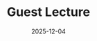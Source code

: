 ---
layout: lecture
number: 27
date: 2025-12-04
published: true
title: Guest Lecture
# presented_by: 
slido:
recording: 
askademia: 
files:
  slides: 
  pdf_slides:
  code:
  code_html:
  notebook:
  notes:
  additional_files:
    - name:
      link:
      target: #or leave empty
---